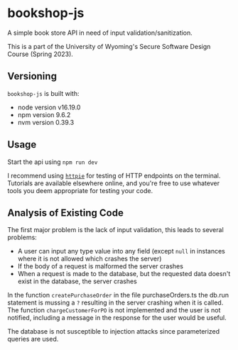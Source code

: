 # bookshop-js

A simple book store API in need of input validation/sanitization.

This is a part of the University of Wyoming's Secure Software Design Course (Spring 2023).

## Versioning

`bookshop-js` is built with:

- node version v16.19.0
- npm version 9.6.2
- nvm version 0.39.3

## Usage

Start the api using `npm run dev`

I recommend using [`httpie`](https://httpie.io) for testing of HTTP endpoints on the terminal. Tutorials are available elsewhere online, and you're free to use whatever tools you deem appropriate for testing your code.

## Analysis of Existing Code

The first major problem is the lack of input validation, this leads to several problems:

- A user can input any type value into any field (except `null` in instances where it is not allowed which crashes the server)
- If the body of a request is malformed the server crashes
- When a request is made to the database, but the requested data doesn't exist in the database, the server crashes

In the function `createPurchaseOrder` in the file purchaseOrders.ts the db.run statement is mussing a `?` resulting in the server crashing when it is called.
The function `chargeCustomerForPO` is not implemented and the user is not notified, including a message in the response for the user would be useful.

The database is not susceptible to injection attacks since parameterized queries are used.
